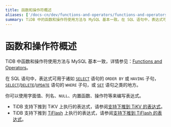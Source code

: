 ```yaml
---
title: 函数和操作符概述
aliases: ['/docs-cn/dev/functions-and-operators/functions-and-operators-overview/','/docs-cn/dev/reference/sql/functions-and-operators/reference/']
summary: TiDB 中的函数和操作符使用方法与 MySQL 基本一致。在 SQL 语句中，表达式可用于诸如 SELECT 语句的 ORDER BY 或 HAVING 子句，SELECT/DELETE/UPDATE 语句的 WHERE 子句，或 SET 语句之类的地方。可使用字面值，列名，NULL，内置函数，操作符等来书写表达式。其中有些表达式下推到 TiKV 上执行，详见下推到 TiKV 的表达式列表。
---
```


# 函数和操作符概述

TiDB 中函数和操作符使用方法与 MySQL 基本一致，详情参见：[Functions and Operators](https://dev.mysql.com/doc/refman/8.0/en/functions.html)。

在 SQL 语句中，表达式可用于诸如 [`SELECT`](/sql-statements/sql-statement-select.md) 语句的 `ORDER BY` 或 `HAVING` 子句，[`SELECT`](/sql-statements/sql-statement-select.md)/[`DELETE`](/sql-statements/sql-statement-delete.md)/[`UPDATE`](/sql-statements/sql-statement-update.md) 语句的 `WHERE` 子句，或 [`SET`](/sql-statements/sql-statement-set-variable.md) 语句之类的地方。

你可以使用字面值、列名、`NULL`、内置函数、操作符等来编写表达式。

- TiDB 支持下推到 TiKV 上执行的表达式，请参阅[支持下推到 TiKV 的表达式](/functions-and-operators/expressions-pushed-down.md#已支持下推的表达式列表)。
- TiDB 支持下推到 [TiFlash](/tiflash/tiflash-overview.md) 上执行的表达式，请参阅[支持下推到 TiFlash 的表达式](/tiflash/tiflash-supported-pushdown-calculations.md#支持下推的表达式)。